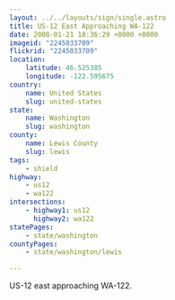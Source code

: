 ```yaml
---
layout: ../../layouts/sign/single.astro
title: US-12 East Approaching WA-122
date: 2008-01-21 18:36:29 +0000 +0000
imageid: "2245033709"
flickrid: "2245033709"
location:
    latitude: 46.525385
    longitude: -122.595675
country:
    name: United States
    slug: united-states
state:
    name: Washington
    slug: washington
county:
    name: Lewis County
    slug: lewis
tags:
    - shield
highway:
    - us12
    - wa122
intersections:
    - highway1: us12
      highway2: wa122
statePages:
    - state/washington
countyPages:
    - state/washington/lewis

---
```

US-12 east approaching WA-122.